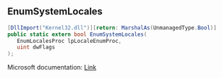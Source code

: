 ## EnumSystemLocales

```csharp
[DllImport("Kernel32.dll")][return: MarshalAs(UnmanagedType.Bool)]
public static extern bool EnumSystemLocales(
   EnumLocalesProc lpLocaleEnumProc,
   uint dwFlags
);
```

Microsoft documentation: [Link](https://docs.microsoft.com/en-us/windows/win32/api/winnls/nf-winnls-enumsystemlocalesw)
